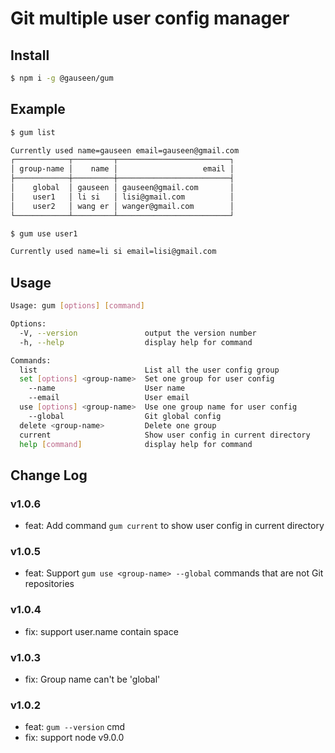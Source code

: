 # Git multiple user config manager

## Install

```sh
$ npm i -g @gauseen/gum
```

## Example

```sh
$ gum list

Currently used name=gauseen email=gauseen@gmail.com
┌────────────┬─────────┬─────────────────────────┐
│ group-name │    name │                   email │
├────────────┼─────────┼─────────────────────────┤
│    global  │ gauseen │ gauseen@gmail.com       │
│    user1   │ li si   │ lisi@gmail.com          │
│    user2   │ wang er │ wanger@gmail.com        │
└────────────┴─────────┴─────────────────────────┘
```

```sh
$ gum use user1

Currently used name=li si email=lisi@gmail.com
```

## Usage

```sh
Usage: gum [options] [command]

Options:
  -V, --version               output the version number
  -h, --help                  display help for command

Commands:
  list                        List all the user config group
  set [options] <group-name>  Set one group for user config
    --name                    User name
    --email                   User email
  use [options] <group-name>  Use one group name for user config
    --global                  Git global config
  delete <group-name>         Delete one group
  current                     Show user config in current directory
  help [command]              display help for command
```

## Change Log

### v1.0.6

- feat: Add command `gum current` to show user config in current directory

### v1.0.5

- feat: Support `gum use <group-name> --global` commands that are not Git repositories

### v1.0.4

- fix: support user.name contain space

### v1.0.3

- fix: Group name can't be 'global'

### v1.0.2

- feat: `gum --version` cmd
- fix: support node v9.0.0
